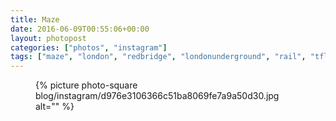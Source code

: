 ```yaml
---
title: Maze
date: 2016-06-09T00:55:06+00:00
layout: photopost
categories: ["photos", "instagram"]
tags: ["maze", "london", "redbridge", "londonunderground", "rail", "tfl", "londontube"]
---
```


<figure class="photo photo--square">
  {% picture photo-square blog/instagram/d976e3106366c51ba8069fe7a9a50d30.jpg alt="" %}
</figure>


